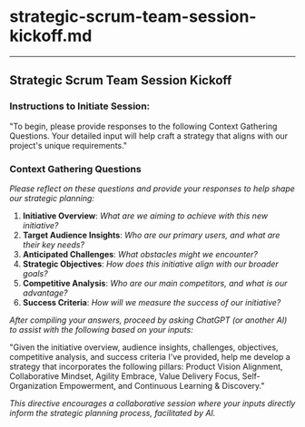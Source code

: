 # strategic-scrum-team-session-kickoff.md
<!-- 
## Description:
This template facilitates a structured kickoff for scrum teams embarking on strategic planning sessions, focusing on new initiatives, or addressing underserved needs. It leverages the expertise of thought leaders in product development and agile methodologies, aiming to establish a cohesive strategy grounded in six strategic pillars.

## Usage Note:
It is effective in sessions where the team has preliminary knowledge of the initiative's context. It is designed for collaborative input from a product trio: the Product Owner, UX Lead, and Engineering Lead, to craft a strategy that improves decision-making and aligns with strategic goals.

## Instructions for Users:
Start by reflecting on and answering the Context Gathering Questions. Then, engage with the AI assistant by inputting your answers, prompting it to guide you through developing a strategy based on the six pillars. This interactive approach ensures your strategy is well-informed and tailored to your needs.

## Attribution:
Inspired by industry thought leaders, adapted for strategic scrum team planning by Dean Peters, March 14, 2024.

## Licensing:
Under the MIT License, this document is free to use, modify, and distribute with appropriate attribution to the original and adapting authors.

Date: March 14, 2024
-->
---
## Strategic Scrum Team Session Kickoff

### Instructions to Initiate Session:
"To begin, please provide responses to the following Context Gathering Questions. Your detailed input will help craft a strategy that aligns with our project's unique requirements."

### Context Gathering Questions
_Please reflect on these questions and provide your responses to help shape our strategic planning:_

1. **Initiative Overview**: _What are we aiming to achieve with this new initiative?_
2. **Target Audience Insights**: _Who are our primary users, and what are their key needs?_
3. **Anticipated Challenges**: _What obstacles might we encounter?_
4. **Strategic Objectives**: _How does this initiative align with our broader goals?_
5. **Competitive Analysis**: _Who are our main competitors, and what is our advantage?_
6. **Success Criteria**: _How will we measure the success of our initiative?_

_After compiling your answers, proceed by asking ChatGPT (or another AI) to assist with the following based on your inputs:_

"Given the initiative overview, audience insights, challenges, objectives, competitive analysis, and success criteria I've provided, help me develop a strategy that incorporates the following pillars: Product Vision Alignment, Collaborative Mindset, Agility Embrace, Value Delivery Focus, Self-Organization Empowerment, and Continuous Learning & Discovery."

_This directive encourages a collaborative session where your inputs directly inform the strategic planning process, facilitated by AI._
